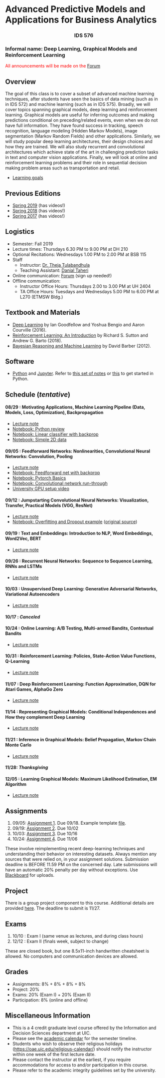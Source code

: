 # Advanced Predictive Models and Applications for Business Analytics
### <center> IDS 576 </center> 

### Informal name: Deep Learning, Graphical Models and Reinforcement Learning

<span style="color:red">All announcements will be made on the [Forum](https://forum.chicagods.com) </span>


## Overview

The goal of this class is to cover a subset of advanced machine learning techniques, after students have seen the basics of data mining (such as in in IDS 572) and machine learning (such as in IDS 575). Broadly, we will cover topics spanning graphical models, deep learning and reinforcement learning. Graphical models are useful for inferring outcomes and making predictions conditional on preceding/related events, even when we do not have full information. They have found success in tracking, speech recognition, language modeling (Hidden Markov Models), image segmentation (Markov Random Fields) and other applications. Similarly, we will study popular deep learning architectures, their design choices and how they are trained. We will also study recurrent and convolutional architectures which achieve state of the art in challenging prediction tasks in text and computer vision applications. Finally, we will look at online and reinforcement learning problems and their role in sequential decision making problem areas such as transportation and retail.

 - [Learning goals](https://chicagodatascience.github.io/f19/576/Learning_Goals_576.pdf)

## Previous Editions

 - [Spring 2019](https://chicagodatascience.github.io/s19/576/) (has videos!)
 - [Spring 2018](https://chicagodatascience.github.io/s18/576/) (has videos!)
 - [Spring 2017](https://chicagodatascience.github.io/s17/576/) (has videos!)

## Logistics

 - Semester: Fall 2019
 - Lecture times: Thursdays 6.30 PM to 9.00 PM at DH 210
 - Optional Recitations: Wednesdays 1.00 PM to 2.00 PM at BSB 115
 - Staff
    - Instructor: [Dr. Theja Tulabandhula](http://theja.org) 
    - Teaching Assistant: [Danial Taheri](https://business.uic.edu/profiles/danial-mohseni-taheri/)
 - Online communication: [Forum](https://forum.chicagods.com) (sign up needed!)
 - Offline communication:
    - Instructor Office Hours: Thursdays 2.00 to 3.00 PM at UH 2404
    - TA Office Hours: Tuesdays and Wednesdays 5.00 PM to 6.00 PM at L270 (ETMSW Bldg.)

## Textbook and Materials

 - [Deep Learning](https://www.deeplearningbook.org/) by Ian Goodfellow and Yoshua Bengio and Aaron Courville (2016).
 - [Reinforcement Learning: An Introduction](http://incompleteideas.net/book/the-book-2nd.html) by Richard S. Sutton and Andrew G. Barto (2018).
 - [Bayesian Reasoning and Machine Learning](http://web4.cs.ucl.ac.uk/staff/D.Barber/pmwiki/pmwiki.php?n=Brml.HomePage) by David Barber (2012).

## Software

 - [Python](https://www.python.org/) and [Jupyter](https://jupyter.org/). Refer to [this set of notes](https://ocw.mit.edu/courses/electrical-engineering-and-computer-science/6-189-a-gentle-introduction-to-programming-using-python-january-iap-2011/lectures/) or [this](http://stanfordpython.com/) to get started in Python.
 

## Schedule (_tentative_)

#### 08/29 : Motivating Applications, Machine Learning Pipeline  (Data, Models, Loss, Optimization), Backpropagation

 - [Lecture note](https://chicagodatascience.github.io/f19/576/lec01.pdf)
 - [Notebook: Python review](https://chicagodatascience.github.io/f19/576/Python_Review_IDS576.ipynb)
 - [Notebook: Linear classifier with backprop](https://chicagodatascience.github.io/f19/576/Linear_Classifier_Example.ipynb)
 - [Notebook: Simple 2D data](https://chicagodatascience.github.io/f19/576/Data_Linear_Classifier.ipynb)

#### 09/05 : Feedforward Networks: Nonlinearities, Convolutional Neural Networks: Convolution, Pooling

 - [Lecture note](https://chicagodatascience.github.io/f19/576/lec02.pdf)
 - [Notebook: Feedforward net with backprop](https://chicagodatascience.github.io/f19/576/FFN_Classifier_Example.ipynb)
 - [Notebook: Pytorch Basics](https://github.com/sotte/pytorch_tutorial)
 - [Notebook: Convolutional network run-through](https://chicagodatascience.github.io/f19/576/ConvolutionalNet_Classifier_Example.ipynb)
 - [University GPU setup video](https://youtu.be/n3R--1PYPeg)

#### 09/12 : Jumpstarting Convolutional Neural Networks: Visualization, Transfer, Practical Models (VGG, ResNet)

 - [Lecture note](https://chicagodatascience.github.io/f19/576/lec03.pdf)
 - [Notebook: Overfitting and Dropout example](https://chicagodatascience.github.io/f19/576/Overfitting_Regularization_Dropout_Example.ipynb) ([original source](https://www.tensorflow.org/tutorials/keras/overfit_and_underfit))

#### 09/19 : Text and Embeddings: Introduction to NLP, Word Embeddings, Word2Vec, BERT

 - [Lecture note](https://chicagodatascience.github.io/f19/576/lec04.pdf)

#### 09/26 : Recurrent Neural Networks: Sequence to Sequence Learning, RNNs and LSTMs

 - [Lecture note](https://chicagodatascience.github.io/f19/576/lec05.pdf)

#### 10/03 : Unsupervised Deep Learning: Generative Adversarial Networks, Variational Autoencoders

 - [Lecture note](https://chicagodatascience.github.io/f19/576/lec06.pdf)

#### 10/17 : _Canceled_


#### 10/24 : Online Learning: A/B Testing, Multi-armed Bandits, Contextual Bandits 

 - [Lecture note](https://chicagodatascience.github.io/f19/576/lec07.pdf)

#### 10/31 : Reinforcement Learning: Policies, State-Action Value Functions, Q-Learning 

 - [Lecture note](https://chicagodatascience.github.io/f19/576/lec08.pdf)

#### 11/07 : Deep Reinforcement Learning: Function Approximation, DQN for Atari Games, AlphaGo Zero 

 - [Lecture note](https://chicagodatascience.github.io/f19/576/lec09.pdf)

#### 11/14 : Representing Graphical Models: Conditional Independences and How they complement Deep Learning

 - [Lecture note](https://chicagodatascience.github.io/f19/576/lec10.pdf)

#### 11/21 : Inference in Graphical Models: Belief Propagation, Markov Chain Monte Carlo

 - [Lecture note](https://chicagodatascience.github.io/f19/576/lec11.pdf)

#### 11/28: _Thanksgiving_

#### 12/05 : Learning Graphical Models: Maximum Likelihood Estimation, EM Algorithm 

 - [Lecture note](https://chicagodatascience.github.io/f19/576/lec12.pdf)

## Assignments

1. 09/05: [Assignment 1](https://chicagodatascience.github.io/f19/576/assignment01.pdf). Due 09/18. Example template [file](https://chicagodatascience.github.io/f19/576/Assignment1_Template.ipynb).
2. 09/19: [Assignment 2](https://chicagodatascience.github.io/f19/576/assignment02.pdf). Due 10/02
3. 10/03: [Assignment 3](https://chicagodatascience.github.io/f19/576/assignment03.pdf). Due 10/16
4. 10/24: [Assignment 4](https://chicagodatascience.github.io/f19/576/assignment04.pdf). Due 11/06

These involve reimplementing recent deep-learning techniques and understanding their behavior on interesting datasets. Always mention any sources that were relied on, in your assignment solutions. Submission deadline is BEFORE 11.59 PM on the concerned day. Late submissions will have an automatic 20% penalty per day without exceptions. Use [Blackboard](https://uic.blackboard.com/) for uploads.

## Project

There is a group project component to this course. Additional details are provided [here](https://chicagodatascience.github.io/f19/576/project_instructions.pdf). The deadline to submit is 11/27.


## Exams

1. 10/10 : Exam I (same venue as lectures, and during class hours)
2. 12/12 : Exam II (finals week, subject to change)

These are closed book, but one 8.5x11-inch handwritten cheatsheet is allowed.  No computers and communication devices are allowed.

## Grades

 - Assignments: 8% + 8% + 8% + 8%
 - Project: 20%
 - Exams: 20% (Exam I) + 20% (Exam II)
 - Participation: 8% (online and offline)


## Miscellaneous Information

 - This is a 4 credit graduate level course offered by the Information and Decision Sciences department at UIC.
 - Please see the [academic calendar](https://catalog.uic.edu/ucat/academic-calendar/) for the semester timeline.
 - Students who wish to observe their religious holidays (https://oae.uic.edu/religious-calendar/) should notify the instructor within one week of the first lecture date. 
 - Please contact the instructor at the earliest, if you require accommodations for access to and/or participation in this course.
 - Please refer to the academic integrity guidelines set by the university.
